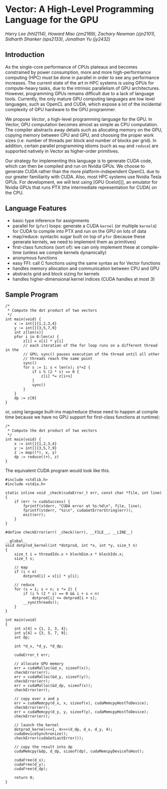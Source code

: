 # Vector: A High-Level Programming Language for the GPU
*Harry Lee (hhl2114), Howard Mao (zm2169), Zachary Newman (zjn2101), Sidharth Shanker (sps2133), Jonathan Yu (jy2432)*

## Introduction

As the single-core performance of CPUs plateaus and becomes constrained by power consumption, more and more high-performance computing (HPC) must be done in parallel in order to see any performance increases. The current state of the art in HPC systems is using GPUs for compute-heavy tasks, due to the intrinsic parallelism of GPU architectures. However, programming GPUs remains difficult due to a lack of language tools. Currently, the only mature GPU computing languages are low level languages, such as OpenCL and CUDA, which expose a lot of the incidental complexity of GPU hardware to the GPU programmer.

We propose *Vector*, a high-level programming language for the GPU. In Vector, GPU computation becomes almost as simple as CPU computation. The compiler abstracts away details such as allocating memory on the GPU, copying memory between CPU and GPU, and choosing the proper work sizes (i.e. number of threads per block and number of blocks per grid). In addition, certain parallel programming idioms (such as `map` and `reduce`) are supported natively in Vector as higher-order primitives.

Our strategy for implementing this language is to generate CUDA code, which can then be compiled and run on Nvidia GPUs. We choose to generate CUDA rather than the more platform-independent OpenCL due to our greater familiarity with CUDA. Also, most HPC systems use Nvidia Tesla GPUs. For development, we will test using [GPU Ocelot][], an emulator for Nvidia GPUs that runs PTX (the intermediate representation for CUDA) on the CPU.

## Language Features

* basic type inference for assignments
* parallel for (`pfor`) loops: generate a CUDA `kernel` (or multiple `kernel`s) for CUDA to compile into PTX and run on the GPU on lots of data
* map/reduce: syntactic sugar built on top of `pfor` (because these generate kernels, we need to implement them as primitives)
* first-class functions (sort of): we can only implement these at compile-time (unless we compile kernels dynamically)
* anonymous functions
* easy FFI: call C functions using the same syntax as for Vector functions
* handles memory allocation and communication between CPU and GPU
* abstracts grid and block sizing for kernels
* handles higher-dimensional kernel indices (CUDA handles at most 3)

## Sample Program

    /*
     * Compute the dot product of two vectors
     */
    int main(void) {
        x := int[]{1,2,3,4}
        y := int[]{3,5,7,9}
        int z[len(x)]
        pfor i in 0:len(x) {
            z[i] = x[i] * y[i]
            // each iteration of the for loop runs on a different thread in the
            // GPU; sync() pauses execution of the thread until all other
            // threads reach the same point
            sync()
            for s := 1; s < len(x); s*=2 {
                if i % (2 * s) == 0 {
                    z[i] *= z[i+s]
                }
                sync()
            }
        }
        dp := z[0]
    }

or, using language built-ins map/reduce (these need to happen at compile time because we have no GPU support for first-class functions at runtime):

    /*
     * Compute the dot product of two vectors
     */
    int main(void) {
        x := int[]{1,2,3,4}
        y := int[]{3,5,7,9}
        z := map((*), x, y)
        dp := reduce((+), z)
    }

The equivalent CUDA program would look like this.

    #include <stdlib.h>
    #include <stdio.h>

    static inline void _check(cudaError_t err, const char *file, int line)
    {
        if (err != cudaSuccess) {
            fprintf(stderr, "CUDA error at %s:%d\n", file, line);
            fprintf(stderr, "%s\n", cudaGetErrorString(err));
            exit(err);
        }
    }

    #define checkError(err) _check((err), __FILE__, __LINE__)

    __global__
    void dotprod_kernel(int *dotprod, int *x, int *y, size_t n)
    {
        size_t i = threadIdx.x + blockDim.x * blockIdx.x;
        size_t s;

        // map
        if (i < n)
            dotprod[i] = x[i] * y[i];

        // reduce
        for (s = 1; s < n; s *= 2) {
            if (i % (2 * s) == 0 && i + s < n)
                dotprod[i] += dotprod[i + s];
            __syncthreads();
        }
    }

    int main(void)
    {
        int x[4] = {1, 2, 3, 4};
        int y[4] = {3, 5, 7, 9};
        int dp;

        int *d_x, *d_y, *d_dp;

        cudaError_t err;

        // allocate GPU memory
        err = cudaMalloc(&d_x, sizeof(x));
        checkError(err);
        err = cudaMalloc(&d_y, sizeof(y));
        checkError(err);
        err = cudaMalloc(&d_dp, sizeof(x));
        checkError(err);

        // copy over x and y
        err = cudaMemcpy(d_x, x, sizeof(x), cudaMemcpyHostToDevice);
        checkError(err);
        err = cudaMemcpy(d_y, y, sizeof(y), cudaMemcpyHostToDevice);
        checkError(err);

        // launch the kernel
        dotprod_kernel<<<1, 4>>>(d_dp, d_x, d_y, 4);    
        cudaDeviceSynchronize();
        checkError(cudaGetLastError());

        // copy the result into dp
        cudaMemcpy(&dp, d_dp, sizeof(dp), cudaMemcpyDeviceToHost);

        cudaFree(d_x);
        cudaFree(d_y);
        cudaFree(d_dp);

        return 0;
    }
